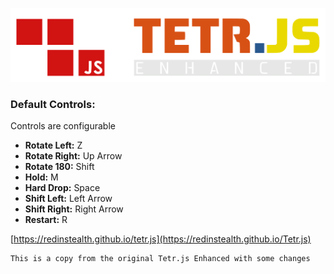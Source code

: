 ![Banner](tetr_js/tetrjslogoenhanced.svg)

### Default Controls:

Controls are configurable

- **Rotate Left:** Z
- **Rotate Right:** Up Arrow
- **Rotate 180:** Shift
- **Hold:** M
- **Hard Drop:** Space
- **Shift Left:** Left Arrow
- **Shift Right:** Right Arrow
- **Restart:** R

[https://redinstealth.github.io/tetr.js](https://redinstealth.github.io/Tetr.js)

```
This is a copy from the original Tetr.js Enhanced with some changes
```